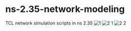 # ns-2.35-network-modeling
TCL network simulation scripts in ns 2.35
![1](https://user-images.githubusercontent.com/52162935/161580470-6304bede-ecee-4fdb-9ac7-2c872e5dcd97.png)
![2 1](https://user-images.githubusercontent.com/52162935/161580615-21b9dd82-f3a2-4af0-8774-9e0a83c2d0f9.png)
![2 2](https://user-images.githubusercontent.com/52162935/161580630-19afa77f-d537-4982-91cd-e437d3b883ee.png)
